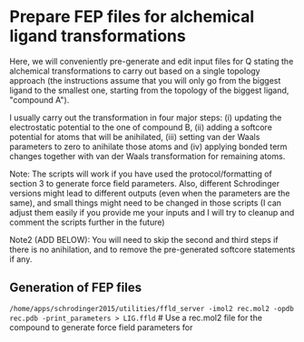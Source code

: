 # Prepare FEP files for alchemical ligand transformations

Here, we will conveniently pre-generate and edit input files for Q stating the alchemical transformations to carry out based on a single topology approach (the instructions assume that you will only go from the biggest ligand to the smallest one, starting from the topology of the biggest ligand, "compound A"). 

I usually carry out the transformation in four major steps: (i) updating the electrostatic potential to the one of compound B, (ii) adding a softcore potential for atoms that will be anihilated, (iii) setting van der Waals parameters to zero to anihilate those atoms and (iv) applying bonded term changes together with van der Waals transformation for remaining atoms. 

Note: The scripts will work if you have used the protocol/formatting of section 3 to generate force field parameters. Also, different Schrodinger versions might lead to different outputs (even when the parameters are the same), and small things might need to be changed in those scripts (I can adjust them easily if you provide me your inputs and I will try to cleanup and comment the scripts further in the future)

Note2 (ADD BELOW): You will need to skip the second and third steps if there is no anihilation, and to remove the pre-generated softcore statements if any.


## **Generation of FEP files**

```/home/apps/schrodinger2015/utilities/ffld_server -imol2 rec.mol2 -opdb rec.pdb -print_parameters > LIG.ffld``` # Use a rec.mol2 file for the compound to generate force field parameters for
